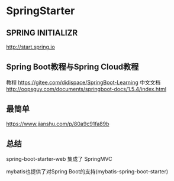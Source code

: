 # SpringStarter


## SPRING INITIALIZR
http://start.spring.io 


## Spring Boot教程与Spring Cloud教程
教程
https://gitee.com/didispace/SpringBoot-Learning
中文文档
http://oopsguy.com/documents/springboot-docs/1.5.4/index.html


## 最简单
https://www.jianshu.com/p/80a9c91fa89b

## 总结
spring-boot-starter-web 集成了 SpringMVC

mybatis也提供了对Spring Boot的支持(mybatis-spring-boot-starter)
